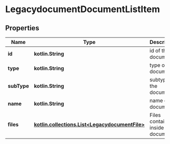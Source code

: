 
# LegacydocumentDocumentListItem

## Properties
Name | Type | Description | Notes
------------ | ------------- | ------------- | -------------
**id** | **kotlin.String** | id of the document |  [optional]
**type** | **kotlin.String** | type of the document |  [optional]
**subType** | **kotlin.String** | subtype of the document |  [optional]
**name** | **kotlin.String** | name of the document |  [optional]
**files** | [**kotlin.collections.List&lt;LegacydocumentFile&gt;**](LegacydocumentFile.md) | Files contained inside the document |  [optional]



